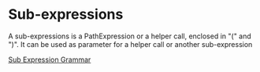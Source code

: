 # Sub-expressions

A sub-expressions is a PathExpression or a helper call, enclosed in "(" and ")".
It can be used as parameter for a helper call or another sub-expression

[Sub Expression Grammar](../handlebars.grammar#SubExpressions)
